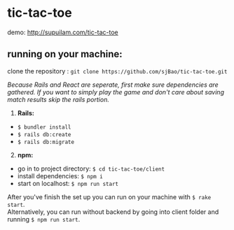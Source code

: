# tic-tac-toe
demo: http://supuilam.com/tic-tac-toe

## running on your machine:
clone the repository : `git clone https://github.com/sjBao/tic-tac-toe.git`

*Because Rails and React are seperate, first make sure dependencies are gathered.
If you want to simply play the game and don't care about saving match results skip the rails portion.*

1. **Rails:**
* `$ bundler install`
* `$ rails db:create`
* `$ rails db:migrate`


2. **npm:**
* go in to project directory: `$ cd tic-tac-toe/client`
* install dependencies: `$ npm i`
* start on localhost:  `$ npm run start`

After you've finish the set up you can run on your machine with `$ rake start`.  
Alternatively, you can run without backend by going into client folder and running `$ npm run start`.
